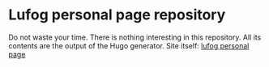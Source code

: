 # Lufog personal page repository
Do not waste your time. There is nothing interesting in this repository. All its contents are the output of the Hugo generator.
Site itself: [lufog personal page](https://by-lufog.github.io)
